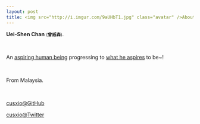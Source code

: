 ```yaml
---
layout: post
title: <img src="http://i.imgur.com/9aUHbT1.jpg" class="avatar" />About 
---
```


**Uei-Shen Chan** <small>(**曾威森**)</small>. 

<br />

An [aspiring human being](http://norvig.com/21-days.html) progressing to [what he aspires](http://www.youtube.com/watch?v=H14bBuluwB8) to be~!

<br />

From Malaysia.

<br />

[cusxio@GitHub](https://github.com/cusxio)

[cusxio@Twitter](https://twitter.com/cusxio)


<br />
